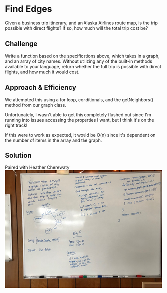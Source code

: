 # Find Edges
Given a business trip itinerary, and an Alaska Airlines route map, is the trip possible with direct flights? If so, how much will the total trip cost be?

## Challenge
Write a function based on the specifications above, which takes in a graph, and an array of city names. Without utilizing any of the built-in methods available to your language, return whether the full trip is possible with direct flights, and how much it would cost.

## Approach & Efficiency
We attempted this using a for loop, conditionals, and the getNeighbors() method from our graph class. 

Unfortunately, I wasn't able to get this completely flushed out since I'm running into issues accessing the properties I want, but I think it's on the right track!

If this were to work as expected, it would be O(n) since it's dependent on the number of items in the array and the graph.

## Solution
Paired with Heather Cherewaty
![get-edge](get-edge.jpg)